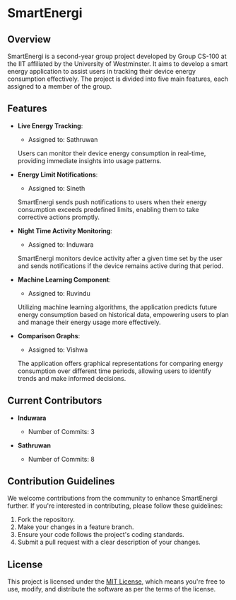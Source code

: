 # SmartEnergi

## Overview

SmartEnergi is a second-year group project developed by Group CS-100 at the IIT affiliated by the University of Westminster. It aims to develop a smart energy application to assist users in tracking their device energy consumption effectively. The project is divided into five main features, each assigned to a member of the group.

## Features

- **Live Energy Tracking**:
  - Assigned to: Sathruwan
  
  Users can monitor their device energy consumption in real-time, providing immediate insights into usage patterns.

- **Energy Limit Notifications**:
  - Assigned to: Sineth
  
  SmartEnergi sends push notifications to users when their energy consumption exceeds predefined limits, enabling them to take corrective actions promptly.

- **Night Time Activity Monitoring**:
  - Assigned to: Induwara
  
  SmartEnergi monitors device activity after a given time set by the user and sends notifications if the device remains active during that period.

- **Machine Learning Component**:
  - Assigned to: Ruvindu
  
  Utilizing machine learning algorithms, the application predicts future energy consumption based on historical data, empowering users to plan and manage their energy usage more effectively.

- **Comparison Graphs**:
  - Assigned to: Vishwa
  
  The application offers graphical representations for comparing energy consumption over different time periods, allowing users to identify trends and make informed decisions.

## Current Contributors

- **Induwara**
  - Number of Commits: 3
  
- **Sathruwan**
  - Number of Commits: 8

## Contribution Guidelines

We welcome contributions from the community to enhance SmartEnergi further. If you're interested in contributing, please follow these guidelines:

1. Fork the repository.
2. Make your changes in a feature branch.
3. Ensure your code follows the project's coding standards.
4. Submit a pull request with a clear description of your changes.

## License

This project is licensed under the [MIT License](LICENSE), which means you're free to use, modify, and distribute the software as per the terms of the license.
